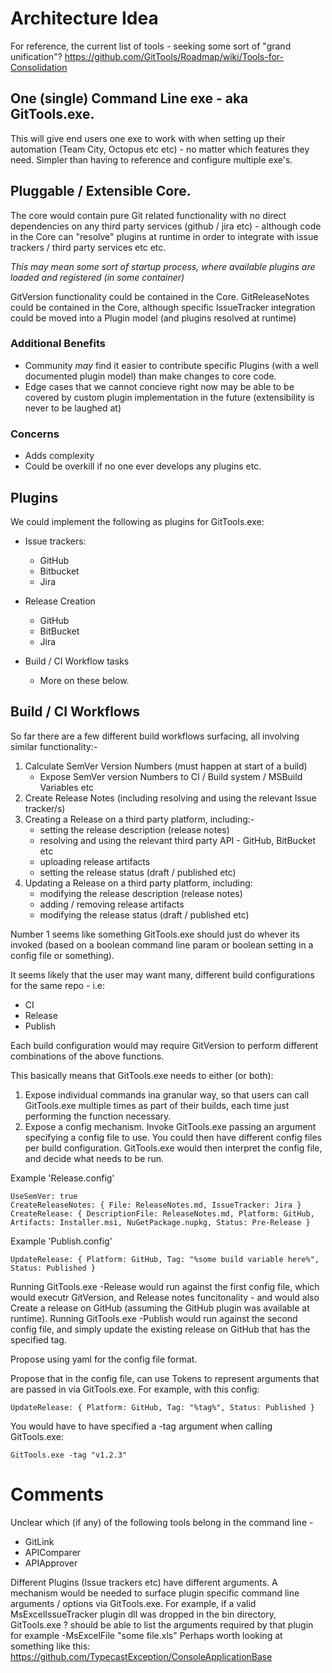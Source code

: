 # Architecture Idea

For reference, the current list of tools - seeking some sort of "grand unification"? https://github.com/GitTools/Roadmap/wiki/Tools-for-Consolidation

## One (single) Command Line exe - aka GitTools.exe.

This will give end users one exe to work with when setting up their automation (Team City, Octopus etc etc) - no matter which features they need. Simpler than having to reference and configure multiple exe's.

## Pluggable / Extensible Core. 

The core would contain pure Git related functionality with no direct dependencies on any third party services (github / jira etc) - although code in the Core can "resolve" plugins at runtime in order to integrate with issue trackers / third party services etc etc.

*This may mean some sort of startup process, where available plugins are loaded and registered (in some container)*

GitVersion functionality could be contained in the Core.
GitReleaseNotes could be contained in the Core, although specific IssueTracker integration could be moved into a Plugin model (and plugins resolved at runtime)

### Additional Benefits

* Community *may* find it easier to contribute specific Plugins (with a well documented plugin model) than make changes to core code. 
* Edge cases that we cannot concieve right now may be able to be covered by custom plugin implementation in the future (extensibility is never to be laughed at)

### Concerns

* Adds complexity
* Could be overkill if no one ever develops any plugins etc.

## Plugins
We could implement the following as plugins for GitTools.exe:

* Issue trackers:
    * GitHub
    * Bitbucket
    * Jira

* Release Creation
    * GitHub
    * BitBucket
    * Jira

* Build / CI Workflow tasks
    * More on these below.

## Build / CI Workflows

So far there are a few different build workflows surfacing, all involving similar functionality:-

1. Calculate SemVer Version Numbers (must happen at start of a build)
    * Expose SemVer version Numbers to CI / Build system / MSBuild Variables etc
2. Create Release Notes (including resolving and using the relevant Issue tracker/s)
3. Creating a Release on a third party platform, including:-
    * setting the release description (release notes)
    * resolving and using the relevant third party API - GitHub, BitBucket etc
    * uploading release artifacts
    * setting the release status (draft / published etc)
4. Updating a Release on a third party platform, including:
    * modifying the release description (release notes)
    * adding / removing release artifacts
    * modifying the release status (draft / published etc)
    
Number 1 seems like something GitTools.exe should just do whever its invoked (based on a boolean command line param or boolean setting in a config file or something).

It seems likely that the user may want many, different build configurations for the same repo - i.e:

* CI
* Release
* Publish

Each build configuration would may require GitVersion to perform different combinations of the above functions.

This basically means that GitTools.exe needs to either (or both):

1. Expose individual commands ina granular way, so that users can call GitTools.exe multiple times as part of their builds, each time just performing the function necessary.
2. Expose a config mechanism. Invoke GitTools.exe passing an argument specifying a config file to use. You could then have different config files per build configuration. GitTools.exe would then interpret the config file, and decide what needs to be run.

Example 'Release.config'
```
UseSemVer: true
CreateReleaseNotes: { File: ReleaseNotes.md, IssueTracker: Jira }
CreateRelease: { DescriptionFile: ReleaseNotes.md, Platform: GitHub, Artifacts: Installer.msi, NuGetPackage.nupkg, Status: Pre-Release }
```

Example 'Publish.config'
```
UpdateRelease: { Platform: GitHub, Tag: "%some build variable here%", Status: Published }
```

Running GitTools.exe -Release would run against the first config file, which would executr GitVersion, and Release notes funcitonality - and would also Create a release on GitHub (assuming the GitHub plugin was available at runtime).
Running GitTools.exe -Publish would run against the second config file, and simply update the existing release on GitHub that has the specified tag.

Propose using yaml for the config file format.

Propose that in the config file, can use Tokens to represent arguments that are passed in via GitTools.exe. For example, with this config:

```
UpdateRelease: { Platform: GitHub, Tag: "%tag%", Status: Published }
```

You would have to have specified a -tag argument when calling GitTools.exe:

```
GitTools.exe -tag "v1.2.3"
```
# Comments

Unclear which (if any) of the following tools belong in the command line -

* GitLink
* APIComparer
* APIApprover

Different Plugins (Issue trackers etc) have different arguments. 
A mechanism would be needed to surface plugin specific command line arguments / options via GitTools.exe.
For example, if a valid MsExcelIssueTracker plugin dll was dropped in the bin directory, GitTools.exe ? should be able to list the arguments required by that plugin for example -MsExcelFile "some file.xls"
Perhaps worth looking at something like this: https://github.com/TypecastException/ConsoleApplicationBase

